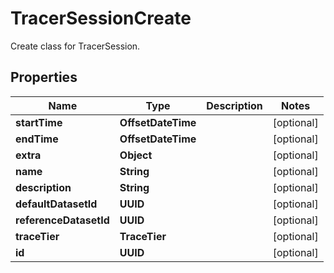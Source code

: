 

# TracerSessionCreate

Create class for TracerSession.

## Properties

| Name | Type | Description | Notes |
|------------ | ------------- | ------------- | -------------|
|**startTime** | **OffsetDateTime** |  |  [optional] |
|**endTime** | **OffsetDateTime** |  |  [optional] |
|**extra** | **Object** |  |  [optional] |
|**name** | **String** |  |  [optional] |
|**description** | **String** |  |  [optional] |
|**defaultDatasetId** | **UUID** |  |  [optional] |
|**referenceDatasetId** | **UUID** |  |  [optional] |
|**traceTier** | **TraceTier** |  |  [optional] |
|**id** | **UUID** |  |  [optional] |



